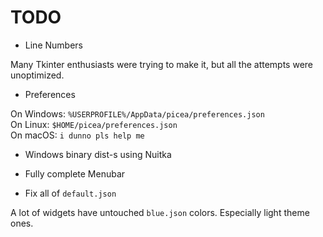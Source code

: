 # TODO

* Line Numbers

Many Tkinter enthusiasts were trying to make it, but all the attempts were unoptimized.


* Preferences

On Windows: `%USERPROFILE%/AppData/picea/preferences.json`  
On Linux: `$HOME/picea/preferences.json`  
On macOS: `i dunno pls help me`


* Windows binary dist-s using Nuitka


* Fully complete Menubar


* Fix all of `default.json`  

A lot of widgets have untouched `blue.json` colors. Especially light theme ones.

